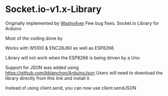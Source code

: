 # Socket.io-v1.x-Library

Originally implemented by [Washo4ver](http://github.com/washo4evr/Socket.io-v1.x-Library)
Few bug fixes.
Socket.io Library for Arduino


Most of the coding done by 

Works with W5100 & ENC28J60 as well as ESP8266

Library will not work when the ESP8266 is being driven by a Uno

Support for JSON was added using https://github.com/bblanchon/ArduinoJson
Users will need to download the library directly from this link and install it.

Instead of using client.send, you can now use client.sendJSON

